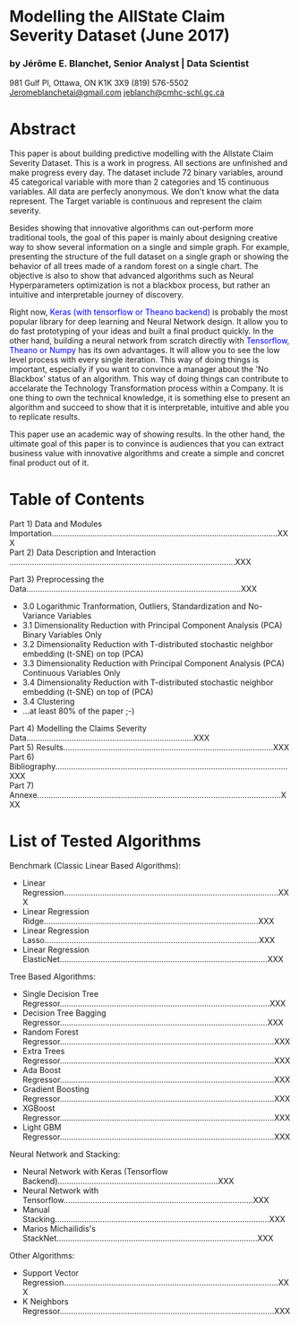 # Modelling the AllState Claim Severity Dataset (June 2017)
### by Jérôme E. Blanchet, Senior Analyst | Data Scientist 

981 Gulf Pl, Ottawa, ON K1K 3X9 
(819) 576-5502 
Jeromeblanchetai@gmail.com 
jeblanch@cmhc-schl.gc.ca

  
  
# Abstract

This paper is about building predictive modelling with the Allstate Claim Severity Dataset. This is a work in progress. All sections are unfinished and make progress every day. The dataset include 72 binary variables, around 45 categorical variable with more than 2 categories and 15 continuous variables. All data are perfecly anonymous. We don't know what the data represent. The Target variable is continuous and represent the claim severity. 

Besides showing that innovative algorithms can out-perform more traditional tools, the goal of this paper is mainly about designing creative way to show several information on a single and simple graph. For example, presenting the structure of the full dataset on a single graph or showing the behavior of all trees made of a random forest on a single chart. The objective is also to show that advanced algorithms such as Neural Hyperparameters optimization is not a blackbox process, but rather an intuitive and interpretable journey of discovery. 

Right now, <font color=blue>Keras (with tensorflow or Theano backend)</font> is probably the most popular library for deep learning and Neural Network design. It allow you to do fast prototyping of your ideas and built a final product quickly. In the other hand, building a neural network from scratch directly with <font color=blue>Tensorflow, Theano or Numpy</font> has its own advantages. It will allow you to see the low level process with every single iteration. This way of doing things is important, especially if you want to convince a manager about the 'No Blackbox' status of an algorithm. This way of doing things can contribute to accelarate the Technology Transformation process within a Company. It is one thing to own the technical knowledge, it is something else to present an algorithm and succeed to show that it is interpretable, intuitive and able you to replicate results.  

This paper use an academic way of showing results. In the other hand, the ultimate goal of this paper is to convince is audiences that you can extract business value with innovative algorithms and create a simple and concret final product out of it.

# Table of Contents

Part 1) Data and Modules Importation....................................................................................................XXX  
Part 2) Data Description and Interaction ....................................................................................................XXX
 
Part 3) Preprocessing the Data...............................................................................................XXX  
 
-  3.0 Logarithmic Tranformation, Outliers, Standardization and No-Variance Variables 
-  3.1 Dimensionality Reduction with Principal Component Analysis (PCA) Binary Variables Only  
-  3.2 Dimensionality Reduction with T-distributed stochastic neighbor embedding (t-SNE) on top (PCA)  
-  3.3 Dimensionality Reduction with Principal Component Analysis (PCA) Continuous Variables Only  
-  3.4 Dimensionality Reduction with T-distributed stochastic neighbor embedding (t-SNE) on top of (PCA)  
-  3.4 Clustering
-  ...at least 80% of the paper ;-)
 
Part 4) Modelling the Claims Severity Data..........................................................................XXX  
Part 5) Results.............................................................................................XXX  
Part 6) Bibliography.......................................................................................................XXX  
Part 7) Annexe............................................................................................................XXX  

# List of Tested Algorithms  
  
Benchmark (Classic Linear Based Algorithms):

-  Linear Regression...............................................................................................XXX  
-  Linear Regression Ridge...............................................................................................XXX  
-  Linear Regression Lasso...............................................................................................XXX  
-  Linear Regression ElasticNet............................................................................................XXX  
 
Tree Based Algorithms:

-  Single Decision Tree Regressor.............................................................................................XXX  
-  Decision Tree Bagging Regressor............................................................................................XXX  
-  Random Forest Regressor...............................................................................................XXX  
-  Extra Trees Regressor...............................................................................................XXX  
-  Ada Boost Regressor...............................................................................................XXX  
-  Gradient Boosting Regressor...............................................................................................XXX  
-  XGBoost Regressor...............................................................................................XXX  
-  Light GBM Regressor...............................................................................................XXX
 
Neural Network and Stacking:

-  Neural Network with Keras (Tensorflow Backend).......................................................................XXX  
-  Neural Network with Tensorflow....................................................................................XXX  
-  Manual Stacking...............................................................................................XXX  
-  Marios Michailidis's StackNet.........................................................................................XXX 

Other Algorithms:

-  Support Vector Regression...............................................................................................XXX
-  K Neighbors Regressor...............................................................................................XXX

